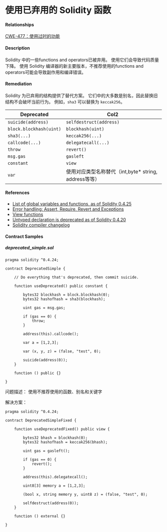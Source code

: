 # 使用已弃用的 Solidity 函数

#### Relationships
[CWE-477：使用过时的功能](https://cwe.mitre.org/data/definitions/477.html)

#### Description
Solidity 中的一些functions and operators已被弃用。 使用它们会导致代码质量下降。 使用 Solidity 编译器的新主要版本，不推荐使用的functions and operators可能会导致副作用和编译错误。

#### Remediation
Solidity 为已弃用的结构提供了替代方案。 它们中的大多数是别名，因此替换旧结构不会破坏当前行为。 例如，`sha3` 可以替换为 `keccak256`。

| Deprecated | Col2 |
| --- | --- |
| `suicide(address)` | `selfdestruct(address)` |
| `block.blockhash(uint)` | `blockhash(uint)` |
| `sha3(...)` | `keccak256(...)` |
| `callcode(...)` | `delegatecall(...)` |
| `throw` | `revert()` |
| `msg.gas` | `gasleft` |
| `constant` | `view` |
| `var` | 使用对应类型名称替代（int,byte* string, address等等） |

#### References
- [List of global variables and functions, as of Solidity 0.4.25](https://solidity.readthedocs.io/en/v0.4.25/miscellaneous.html#global-variables)
- [Error handling: Assert, Require, Revert and Exceptions](https://solidity.readthedocs.io/en/v0.4.25/control-structures.html#error-handling-assert-require-revert-and-exceptions)
- [View functions](https://solidity.readthedocs.io/en/v0.4.25/contracts.html#view-functions)
- [Untyped declaration is deprecated as of Solidity 0.4.20](https://github.com/ethereum/solidity/releases/tag/v0.4.20)
- [Solidity compiler changelog](https://github.com/ethereum/solidity/releases)
  
#### Contract Samples
##### deprecated_simple.sol
```
pragma solidity ^0.4.24;

contract DeprecatedSimple {

    // Do everything that's deprecated, then commit suicide.

    function useDeprecated() public constant {

        bytes32 blockhash = block.blockhash(0);
        bytes32 hashofhash = sha3(blockhash);

        uint gas = msg.gas;

        if (gas == 0) {
            throw;
        }

        address(this).callcode();

        var a = [1,2,3];

        var (x, y, z) = (false, "test", 0);

        suicide(address(0));
    }

    function () public {}

}
```
问题描述：
使用不推荐使用的函数、别名和关键字

解决方案：
```
pragma solidity ^0.4.24;

contract DeprecatedSimpleFixed {

    function useDeprecatedFixed() public view {

        bytes32 bhash = blockhash(0);
        bytes32 hashofhash = keccak256(bhash);

        uint gas = gasleft();

        if (gas == 0) {
            revert();
        }

        address(this).delegatecall();

        uint8[3] memory a = [1,2,3];

        (bool x, string memory y, uint8 z) = (false, "test", 0);

        selfdestruct(address(0));
    }

    function () external {}

}
```